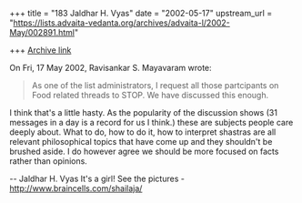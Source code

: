 +++
title = "183 Jaldhar H. Vyas"
date = "2002-05-17"
upstream_url = "https://lists.advaita-vedanta.org/archives/advaita-l/2002-May/002891.html"

+++
[Archive link](https://lists.advaita-vedanta.org/archives/advaita-l/2002-May/002891.html)

On Fri, 17 May 2002, Ravisankar S. Mayavaram wrote:

> As one of the list administrators, I request all those partcipants on
> Food related threads to STOP. We have discussed this enough.
>

I think that's a little hasty.  As the popularity of the discussion shows
(31 messages in a day is a record for us I think.) these are subjects
people care deeply about.  What to do, how to do it, how to interpret
shastras are all relevant philosophical topics that have come up and they
shouldn't be brushed aside.  I do however agree we should be more focused
on facts rather than opinions.


--
Jaldhar H. Vyas <jaldhar at braincells.com>
It's a girl! See the pictures - http://www.braincells.com/shailaja/

